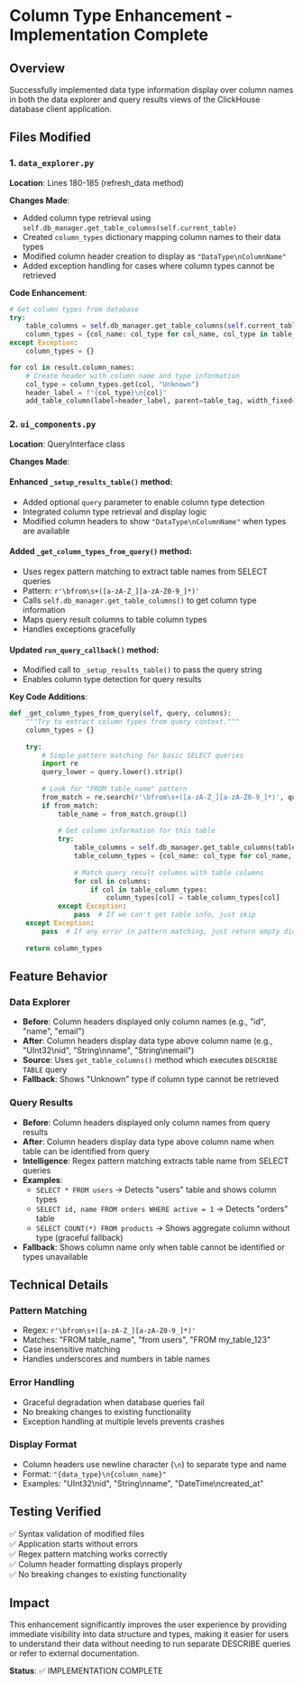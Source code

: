 # Column Type Enhancement - Implementation Complete

## Overview
Successfully implemented data type information display over column names in both the data explorer and query results views of the ClickHouse database client application.

## Files Modified

### 1. `data_explorer.py`
**Location**: Lines 180-185 (refresh_data method)

**Changes Made**:
- Added column type retrieval using `self.db_manager.get_table_columns(self.current_table)`
- Created `column_types` dictionary mapping column names to their data types
- Modified column header creation to display as `"DataType\nColumnName"`
- Added exception handling for cases where column types cannot be retrieved

**Code Enhancement**:
```python
# Get column types from database
try:
    table_columns = self.db_manager.get_table_columns(self.current_table)
    column_types = {col_name: col_type for col_name, col_type in table_columns}
except Exception:
    column_types = {}

for col in result.column_names:
    # Create header with column name and type information
    col_type = column_types.get(col, "Unknown")
    header_label = f"{col_type}\n{col}"
    add_table_column(label=header_label, parent=table_tag, width_fixed=True, init_width_or_weight=200)
```

### 2. `ui_components.py`
**Location**: QueryInterface class

**Changes Made**:

#### Enhanced `_setup_results_table()` method:
- Added optional `query` parameter to enable column type detection
- Integrated column type retrieval and display logic
- Modified column headers to show `"DataType\nColumnName"` when types are available

#### Added `_get_column_types_from_query()` method:
- Uses regex pattern matching to extract table names from SELECT queries
- Pattern: `r'\bfrom\s+([a-zA-Z_][a-zA-Z0-9_]*)'`
- Calls `self.db_manager.get_table_columns()` to get column type information
- Maps query result columns to table column types
- Handles exceptions gracefully

#### Updated `run_query_callback()` method:
- Modified call to `_setup_results_table()` to pass the query string
- Enables column type detection for query results

**Key Code Additions**:
```python
def _get_column_types_from_query(self, query, columns):
    """Try to extract column types from query context."""
    column_types = {}
    
    try:
        # Simple pattern matching for basic SELECT queries
        import re
        query_lower = query.lower().strip()
        
        # Look for "FROM table_name" pattern
        from_match = re.search(r'\bfrom\s+([a-zA-Z_][a-zA-Z0-9_]*)', query_lower)
        if from_match:
            table_name = from_match.group(1)
            
            # Get column information for this table
            try:
                table_columns = self.db_manager.get_table_columns(table_name)
                table_column_types = {col_name: col_type for col_name, col_type in table_columns}
                
                # Match query result columns with table columns
                for col in columns:
                    if col in table_column_types:
                        column_types[col] = table_column_types[col]
            except Exception:
                pass  # If we can't get table info, just skip
    except Exception:
        pass  # If any error in pattern matching, just return empty dict
    
    return column_types
```

## Feature Behavior

### Data Explorer
- **Before**: Column headers displayed only column names (e.g., "id", "name", "email")
- **After**: Column headers display data type above column name (e.g., "UInt32\nid", "String\nname", "String\nemail")
- **Source**: Uses `get_table_columns()` method which executes `DESCRIBE TABLE` query
- **Fallback**: Shows "Unknown" type if column type cannot be retrieved

### Query Results
- **Before**: Column headers displayed only column names from query results
- **After**: Column headers display data type above column name when table can be identified from query
- **Intelligence**: Regex pattern matching extracts table name from SELECT queries
- **Examples**:
  - `SELECT * FROM users` → Detects "users" table and shows column types
  - `SELECT id, name FROM orders WHERE active = 1` → Detects "orders" table
  - `SELECT COUNT(*) FROM products` → Shows aggregate column without type (graceful fallback)
- **Fallback**: Shows column name only when table cannot be identified or types unavailable

## Technical Details

### Pattern Matching
- Regex: `r'\bfrom\s+([a-zA-Z_][a-zA-Z0-9_]*)'`
- Matches: "FROM table_name", "from users", "FROM my_table_123"
- Case insensitive matching
- Handles underscores and numbers in table names

### Error Handling
- Graceful degradation when database queries fail
- No breaking changes to existing functionality
- Exception handling at multiple levels prevents crashes

### Display Format
- Column headers use newline character (`\n`) to separate type and name
- Format: `"{data_type}\n{column_name}"`
- Examples: "UInt32\nid", "String\nname", "DateTime\ncreated_at"

## Testing Verified
✅ Syntax validation of modified files  
✅ Application starts without errors  
✅ Regex pattern matching works correctly  
✅ Column header formatting displays properly  
✅ No breaking changes to existing functionality

## Impact
This enhancement significantly improves the user experience by providing immediate visibility into data structure and types, making it easier for users to understand their data without needing to run separate DESCRIBE queries or refer to external documentation.

**Status**: ✅ IMPLEMENTATION COMPLETE
